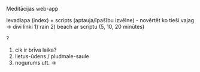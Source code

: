 Meditācijas web-app

Ievadlapa (index) + scripts (aptauja/īpašību izvēlne) - novērtēt ko tieši vajag
-> divi linki 1) rain 2) beach ar scriptu (5, 10, 20 minūtes)

?
1) cik ir brīva laika?
2) lietus-ūdens / pludmale-saule
3) nogurums utt.
-> 